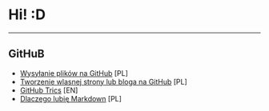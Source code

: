 



# Hi! :D

---

## GitHuB
- [Wysyłanie plików na GitHub](WebPages/GitHub/Upload.na.gihub.md) [PL]
- [Tworzenie wlasnej strony lub bloga na GitHub](WebPages/GitHub/Wlasna.strona.na.GitHub.md) [PL]
- [GitHub Trics](WebPages/GitHub/GitHub.trics.md) [EN]
- [Dlaczego lubię Markdown](WebPages/GitHub/Dlaczego.markdown.md) [PL]

